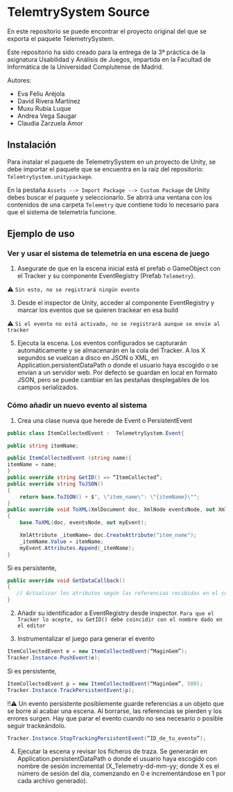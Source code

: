 # TelemtrySystem Source
En este repositorio se puede encontrar el proyecto original del que se exporta el paquete TelemetrySystem. 

Este repositorio ha sido creado para la entrega de la 3ª práctica de la asignatura Usabilidad y Análisis de Juegos, impartida en la Facultad de Informática de la Universidad Complutense de Madrid.

Autores:
- Eva Feliu Aréjola
- David Rivera Martínez
- Muxu Rubia Luque
- Andrea Vega Saugar
- Claudia Zarzuela Amor

## Instalación
Para instalar el paquete de TelemetrySystem en un proyecto de Unity, se debe importar el paquete que se encuentra en la raíz del repositorio: `TelemtrySystem.unitypackage`. 

En la pestaña `Assets --> Import Package --> Custom Package` de Unity debes buscar el paquete y seleccionarlo. Se abrirá una ventana con los contenidos de una carpeta `Telemetry` que contiene todo lo necesario para que el sistema de telemetría funcione.

## Ejemplo de uso

### Ver y usar el sistema de telemetría en una escena de juego
1. Asegurate de que en la escena inicial está el prefab o GameObject con el Tracker y su componente EventRegistry (Prefab `Telemetry`). 
  
  ⚠️ `Sin esto, no se registrará ningún evento`

3. Desde el inspector de Unity, acceder al componente EventRegistry y marcar los eventos que se quieren trackear en esa build

  ⚠️ `Si el evento no está activado, no se registrará aunque se envíe al tracker`

5. Ejecuta la escena. Los eventos configurados se capturarán automáticamente y se almacenarán en la cola del Tracker. A los X segundos se vuelcan a disco en JSON o XML, en Application.persistentDataPath o donde el usuario haya escogido o se envían a un servidor web. Por defecto se guardan en local en formato JSON, pero se puede cambiar en las pestañas desplegables de los campos serializados.

### Cómo añadir un nuevo evento al sistema
1. Crea una clase nueva que herede de Event o PersistentEvent

```C#
public class ItemCollectedEvent :  TelemetrySystem.Event{

public string itemName;

public ItemCollectedEvent (string name){
itemName = name;
}
public override string GetID() => “ItemCollected”;
public override string ToJSON()
{
    return base.ToJSON() + $", \"item_name\": \"{itemName}\"";
}
public override void ToXML(XmlDocument doc, XmlNode eventsNode, out XmlNode myEvent)
{
    base.ToXML(doc, eventsNode, out myEvent);

    XmlAttribute _itemName= doc.CreateAttribute("item_name");
    _itemName.Value = itemName;
    myEvent.Attributes.Append(_itemName);
}
```

Si es persistente,
```C#
public override void GetDataCallback()
{
   // Actualizar los atributos según las referencias recibidas en el constructor
}
```

2. Añadir su identificador a EventRegistry desde inspector. 
  `Para que el Tracker lo acepte, su GetID() debe coincidir con el nombre dado en el editor`

3. Instrumentalizar el juego para generar el evento
```C#
ItemCollectedEvent e = new ItemCollectedEvent(“MaginGem”);
Tracker.Instance.PushEvent(e);
```

Si es persistente,
```C#
ItemCollectedEvent p = new ItemCollectedEvent(“MaginGem”, 500);
Tracker.Instance.TrackPersistentEvent(p);
```

‼️⚠️ Un evento persistente posiblemente guarde referencias a un objeto que se borre al acabar una escena. Al borrarse, las referencias se pierden y los errores surgen. Hay que parar el evento cuando no sea necesario o posible seguir trackeándolo.
```C#
Tracker.Instance.StopTrackingPersistentEvent(“ID_de_tu_evento”);
```

4. Ejecutar la escena y revisar los ficheros de traza. Se generarán en Application.persistentDataPath o donde el usuario haya escogido con nombre de sesión incremental (X_Telemetry-dd-mm-yy; donde X es el número de sesión del día, comenzando en 0 e incrementándose en 1 por cada archivo generado).
